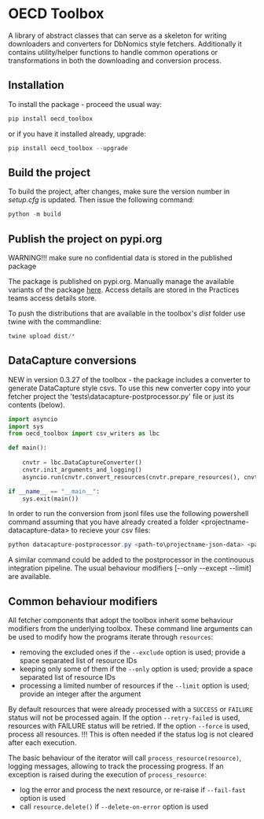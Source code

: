 # OECD Toolbox
A library of abstract classes that can serve as a skeleton for writing downloaders and converters for DbNomics style fetchers.
Additionally it contains utility/helper functions to handle common operations or transformations in both the downloading and conversion process. 

## Installation
To install the package - proceed the usual way:
```powershell
pip install oecd_toolbox
```
or if you have it installed already, upgrade:
```powershell
pip install oecd_toolbox --upgrade
```


## Build the project

To build the project, after changes, make sure the version number in _setup.cfg_ is updated.
Then issue the following command:

```powershell
python -m build
```


## Publish the project on pypi.org
WARNING!!! make sure no confidential data is stored in the published package

The package is published on pypi.org. Manually manage the available variants of the package [here](https://pypi.org/manage/project/oecd-toolbox/releases/).
Access details are stored in the Practices teams access details store.

To push the distributions that are available in the toolbox's _dist_ folder use twine with the commandline:

```powershell
twine upload dist/*
```

## DataCapture conversions

NEW in version 0.3.27 of the toolbox - the package includes a converter to generate DataCapture style csvs. To use this new converter copy into your fetcher project the 'tests\datacapture-postprocessor.py' file or just its contents (below). 

```python
import asyncio
import sys
from oecd_toolbox import csv_writers as lbc

def main():
  
    cnvtr = lbc.DataCaptureConverter()
    cnvtr.init_arguments_and_logging()
    asyncio.run(cnvtr.convert_resources(cnvtr.prepare_resources(), cnvtr.process_single_resource))

if __name__ == "__main__":
    sys.exit(main())
```

In order to run the conversion from jsonl files use the following powershell command assuming that you have already created a folder \<projectname-datacapture-data\> to recieve your csv files:

``` powershell
python datacapture-postprocessor.py <path-to\projectname-json-data> <path-to\projectname-datacapture-data> --force
```

A similar command could be added to the postprocessor in the continouous integration pipeline. The usual behaviour modifiers [--only --except --limit] are available.

## Common behaviour modifiers 

All fetcher components that adopt the toolbox inherit some behaviour modifiers from the underlying toolbox. These command line arguments can be used to modify how the programs iterate through `resources`:

- removing the excluded ones if the `--exclude` option is used; provide a space separated list of resource IDs
- keeping only some of them if the `--only` option is used; provide a space separated list of resource IDs 
- processing a limited number of resources if the `--limit` option is used; provide an integer after  the argument 

By default resources that were already processed with a ``SUCCESS`` or ``FAILURE`` status will not be processed again.
If the option ``--retry-failed`` is used, resources with FAILURE status will be retried.
If the option ``--force`` is used, process all resources. !!! This is often needed if the status log is not cleared after each execution.

The basic behaviour of the iterator will call ``process_resource(resource)``, logging messages, allowing
to track the processing progress. If an exception is raised during the execution of ``process_resource``:

- log the error and process the next resource, or re-raise if ``--fail-fast`` option is used
- call ``resource.delete()`` if ``--delete-on-error`` option is used





